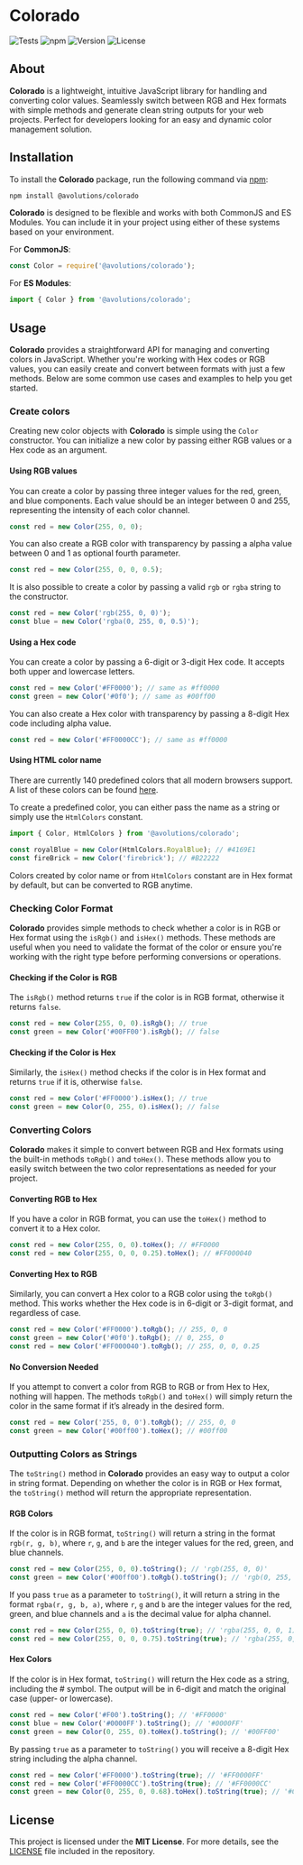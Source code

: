 # Colorado

![Tests](https://github.com/AlxndrVgt/colorado/actions/workflows/tests.yml/badge.svg)
![npm](https://img.shields.io/npm/dw/@avolutions%2Fcolorado)
![Version](https://img.shields.io/npm/v/@avolutions%2Fcolorado)
![License](https://img.shields.io/npm/l/@avolutions%2Fcolorado)

## About

**Colorado** is a lightweight, intuitive JavaScript library for handling and converting color values. Seamlessly switch between RGB and Hex formats with simple methods and generate clean string outputs for your web projects. Perfect for developers looking for an easy and dynamic color management solution.

## Installation

To install the **Colorado** package, run the following command via [npm](https://npmjs.com/package/@avolutions/colorado):

```bash
npm install @avolutions/colorado
```

**Colorado** is designed to be flexible and works with both CommonJS and ES Modules. You can include it in your project using either of these systems based on your environment.

For **CommonJS**:
```js
const Color = require('@avolutions/colorado');
```

For **ES Modules**:
```js
import { Color } from '@avolutions/colorado';
```

## Usage

**Colorado** provides a straightforward API for managing and converting colors in JavaScript. Whether you're working with Hex codes or RGB values, you can easily create and convert between formats with just a few methods. Below are some common use cases and examples to help you get started.

### Create colors

Creating new color objects with **Colorado** is simple using the `Color` constructor. You can initialize a new color by passing either RGB values or a Hex code as an argument.

#### Using RGB values

You can create a color by passing three integer values for the red, green, and blue components. Each value should be an integer between 0 and 255, representing the intensity of each color channel.

```js
const red = new Color(255, 0, 0);
```

You can also create a RGB color with transparency by passing a alpha value between 0 and 1 as optional fourth parameter.

```js
const red = new Color(255, 0, 0, 0.5);
```

It is also possible to create a color by passing a valid `rgb` or `rgba` string to the constructor.

```js
const red = new Color('rgb(255, 0, 0)');
const blue = new Color('rgba(0, 255, 0, 0.5)');
```

#### Using a Hex code

You can create a color by passing a 6-digit or 3-digit Hex code. It accepts both upper and lowercase letters.

```js
const red = new Color('#FF0000'); // same as #ff0000
const green = new Color('#0f0'); // same as #00ff00
```

You can also create a Hex color with transparency by passing a 8-digit Hex code including alpha value.

```js
const red = new Color('#FF0000CC'); // same as #ff0000
```

#### Using HTML color name

There are currently 140 predefined colors that all modern browsers support. A list of these colors can be found [here](https://www.w3schools.com/colors/colors_names.asp).

To create a predefined color, you can either pass the name as a string or simply use the `HtmlColors` constant.

```js
import { Color, HtmlColors } from '@avolutions/colorado';

const royalBlue = new Color(HtmlColors.RoyalBlue); // #4169E1
const fireBrick = new Color('firebrick'); // #B22222
```

Colors created by color name or from `HtmlColors` constant are in Hex format by default, but can be converted to RGB anytime.

### Checking Color Format

**Colorado** provides simple methods to check whether a color is in RGB or Hex format using the `isRgb()` and `isHex()` methods. These methods are useful when you need to validate the format of the color or ensure you're working with the right type before performing conversions or operations.

#### Checking if the Color is RGB

The `isRgb()` method returns `true` if the color is in RGB format, otherwise it returns `false`.

```js
const red = new Color(255, 0, 0).isRgb(); // true
const green = new Color('#00FF00').isRgb(); // false
```

#### Checking if the Color is Hex

Similarly, the `isHex()` method checks if the color is in Hex format and returns `true` if it is, otherwise `false`.

```js
const red = new Color('#FF0000').isHex(); // true
const green = new Color(0, 255, 0).isHex(); // false
```

### Converting Colors

**Colorado** makes it simple to convert between RGB and Hex formats using the built-in methods `toRgb()` and `toHex()`. These methods allow you to easily switch between the two color representations as needed for your project.

#### Converting RGB to Hex

If you have a color in RGB format, you can use the `toHex()` method to convert it to a Hex color.

```js
const red = new Color(255, 0, 0).toHex(); // #FF0000
const red = new Color(255, 0, 0, 0.25).toHex(); // #FF000040
```

#### Converting Hex to RGB

Similarly, you can convert a Hex color to a RGB color using the `toRgb()` method. This works whether the Hex code is in 6-digit or 3-digit format, and regardless of case.

```js
const red = new Color('#FF0000').toRgb(); // 255, 0, 0
const green = new Color('#0f0').toRgb(); // 0, 255, 0
const red = new Color('#FF000040').toRgb(); // 255, 0, 0, 0.25
```

#### No Conversion Needed

If you attempt to convert a color from RGB to RGB or from Hex to Hex, nothing will happen. The methods `toRgb()` and `toHex()` will simply return the color in the same format if it’s already in the desired form.

```js
const red = new Color('255, 0, 0').toRgb(); // 255, 0, 0
const green = new Color('#00ff00').toHex(); // #00ff00
```

### Outputting Colors as Strings

The `toString()` method in **Colorado** provides an easy way to output a color in string format. Depending on whether the color is in RGB or Hex format, the `toString()` method will return the appropriate representation.

#### RGB Colors

If the color is in RGB format, `toString()` will return a string in the format `rgb(r, g, b)`, where `r`, `g`, and `b` are the integer values for the red, green, and blue channels.

```js
const red = new Color(255, 0, 0).toString(); // 'rgb(255, 0, 0)'
const green = new Color('#00ff00').toRgb().toString(); // 'rgb(0, 255, 0)'
```

If you pass `true` as a parameter to `toString()`, it will return a string in the format `rgba(r, g, b, a)`,  where `r`, `g` and `b` are the integer values for the red, green, and blue channels and `a` is the decimal value for alpha channel.

```js
const red = new Color(255, 0, 0).toString(true); // 'rgba(255, 0, 0, 1)'
const red = new Color(255, 0, 0, 0.75).toString(true); // 'rgba(255, 0, 0, 0.75)'
```

#### Hex Colors

If the color is in Hex format, `toString()` will return the Hex code as a string, including the # symbol. The output will be in 6-digit and match the original case (upper- or lowercase).

```js
const red = new Color('#F00').toString(); // '#FF0000'
const blue = new Color('#0000FF').toString(); // '#0000FF'
const green = new Color(0, 255, 0).toHex().toString(); // '#00FF00'
```

By passing `true` as a parameter to `toString()` you will receive a 8-digit Hex string including the alpha channel.

```js
const red = new Color('#FF0000').toString(true); // '#FF0000FF'
const red = new Color('#FF0000CC').toString(true); // '#FF0000CC'
const green = new Color(0, 255, 0, 0.68).toHex().toString(true); // '#00FF00AD'
```

## License

This project is licensed under the **MIT License**. For more details, see the [LICENSE](https://github.com/avolutions/colorado/blob/main/LICENSE) file included in the repository.